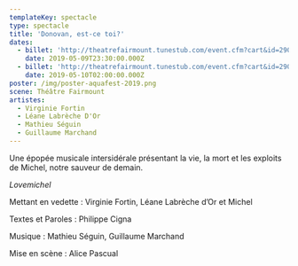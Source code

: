```yaml
---
templateKey: spectacle
type: spectacle
title: 'Donovan, est-ce toi?'
dates:
  - billet: 'http://theatrefairmount.tunestub.com/event.cfm?cart&id=290158'
    date: 2019-05-09T23:30:00.000Z
  - billet: 'http://theatrefairmount.tunestub.com/event.cfm?cart&id=290157'
    date: 2019-05-10T02:00:00.000Z
poster: /img/poster-aquafest-2019.png
scene: Théâtre Fairmount
artistes:
  - Virginie Fortin
  - Léane Labrèche D'Or
  - Mathieu Séguin
  - Guillaume Marchand
---
```

Une épopée musicale intersidérale présentant la vie, la mort et les exploits de Michel, notre sauveur de demain. 

_Lovemichel_



Mettant en vedette : Virginie Fortin, Léane Labrèche d’Or et Michel 

Textes et Paroles : Philippe Cigna 

Musique : Mathieu Séguin, Guillaume Marchand

Mise en scène : Alice Pascual
